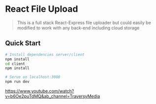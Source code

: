 # React File Upload

> This is a full stack React-Express file uploader but could easily be modified to work with any back-end including cloud storage

## Quick Start

```bash
# Install dependencies server/client
npm install
cd client
npm install

# Serve on localhost:3000
npm run dev
```

https://www.youtube.com/watch?v=b6Oe2puTdMQ&ab_channel=TraversyMedia
